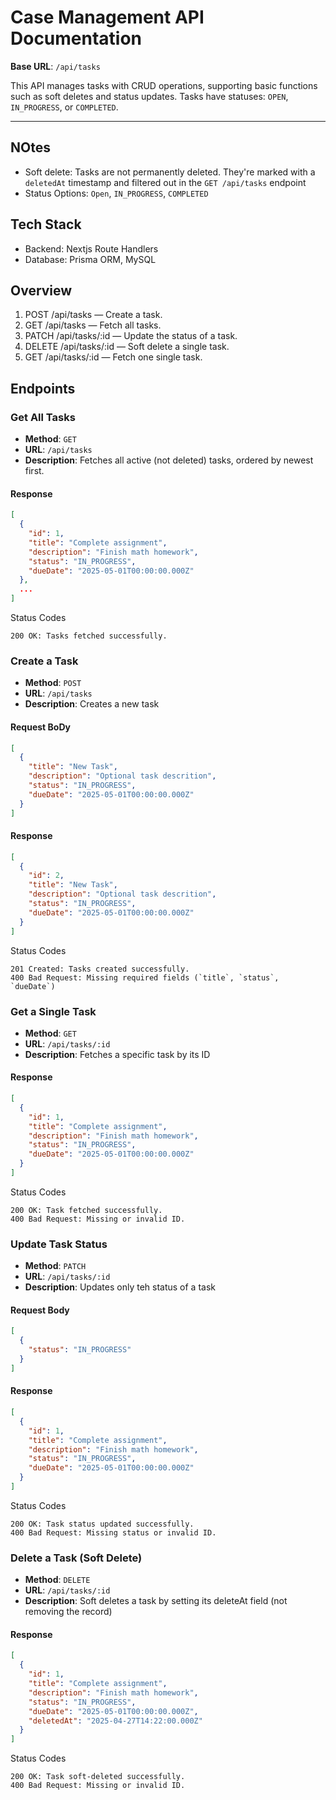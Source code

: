 # Case Management API Documentation

**Base URL**: `/api/tasks`

This API manages tasks with CRUD operations, supporting basic functions such as soft deletes and status updates. Tasks have statuses: `OPEN`, `IN_PROGRESS`, or `COMPLETED`.

<hr/>

## NOtes

- Soft delete: Tasks are not permanently deleted. They're marked with a `deletedAt` timestamp and filtered out in the `GET /api/tasks` endpoint
- Status Options: `Open`, `IN_PROGRESS`, `COMPLETED`

## Tech Stack

- Backend: Nextjs Route Handlers
- Database: Prisma ORM, MySQL

## Overview

1. POST /api/tasks — Create a task.
2. GET /api/tasks — Fetch all tasks.
3. PATCH /api/tasks/:id — Update the status of a task.
4. DELETE /api/tasks/:id — Soft delete a single task.
5. GET /api/tasks/:id — Fetch one single task.

## Endpoints

### Get All Tasks

- **Method**: `GET`
- **URL**: `/api/tasks`
- **Description**: Fetches all active (not deleted) tasks, ordered by newest first.

#### Response

```json
[
  {
    "id": 1,
    "title": "Complete assignment",
    "description": "Finish math homework",
    "status": "IN_PROGRESS",
    "dueDate": "2025-05-01T00:00:00.000Z"
  },
  ...
]
```

Status Codes

    200 OK: Tasks fetched successfully.

### Create a Task

- **Method**: `POST`
- **URL**: `/api/tasks`
- **Description**: Creates a new task

#### Request BoDy

```json
[
  {
    "title": "New Task",
    "description": "Optional task descrition",
    "status": "IN_PROGRESS",
    "dueDate": "2025-05-01T00:00:00.000Z"
  }
]
```

#### Response

```json
[
  {
    "id": 2,
    "title": "New Task",
    "description": "Optional task descrition",
    "status": "IN_PROGRESS",
    "dueDate": "2025-05-01T00:00:00.000Z"
  }
]
```

Status Codes

    201 Created: Tasks created successfully.
    400 Bad Request: Missing required fields (`title`, `status`, `dueDate`)

### Get a Single Task

- **Method**: `GET`
- **URL**: `/api/tasks/:id`
- **Description**: Fetches a specific task by its ID

#### Response

```json
[
  {
    "id": 1,
    "title": "Complete assignment",
    "description": "Finish math homework",
    "status": "IN_PROGRESS",
    "dueDate": "2025-05-01T00:00:00.000Z"
  }
]
```

Status Codes

    200 OK: Task fetched successfully.
    400 Bad Request: Missing or invalid ID.

### Update Task Status

- **Method**: `PATCH`
- **URL**: `/api/tasks/:id`
- **Description**: Updates only teh status of a task

#### Request Body

```json
[
  {
    "status": "IN_PROGRESS"
  }
]
```

#### Response

```json
[
  {
    "id": 1,
    "title": "Complete assignment",
    "description": "Finish math homework",
    "status": "IN_PROGRESS",
    "dueDate": "2025-05-01T00:00:00.000Z"
  }
]
```

Status Codes

    200 OK: Task status updated successfully.
    400 Bad Request: Missing status or invalid ID.

### Delete a Task (Soft Delete)

- **Method**: `DELETE`
- **URL**: `/api/tasks/:id`
- **Description**: Soft deletes a task by setting its deleteAt field (not removing the record)

#### Response

```json
[
  {
    "id": 1,
    "title": "Complete assignment",
    "description": "Finish math homework",
    "status": "IN_PROGRESS",
    "dueDate": "2025-05-01T00:00:00.000Z",
    "deletedAt": "2025-04-27T14:22:00.000Z"
  }
]
```

Status Codes

    200 OK: Task soft-deleted successfully.
    400 Bad Request: Missing or invalid ID.
